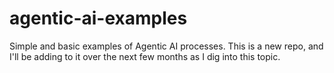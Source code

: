 # agentic-ai-examples
Simple and basic examples of Agentic AI processes. This is a new repo, and I'll be adding to it over the next few months as I dig into this topic. 
